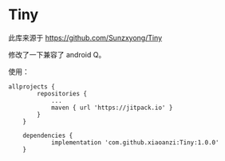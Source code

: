 # Tiny

此库来源于 https://github.com/Sunzxyong/Tiny

修改了一下兼容了 android Q。

使用：

```
allprojects {
		repositories {
			...
			maven { url 'https://jitpack.io' }
		}
	}
	
	dependencies {
	        implementation 'com.github.xiaoanzi:Tiny:1.0.0'
	}
```



